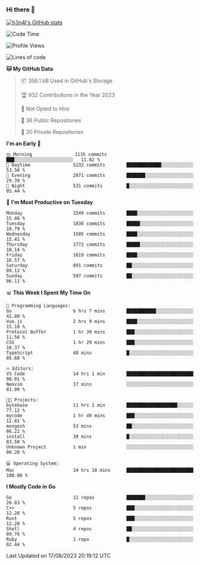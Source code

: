 ### Hi there 👋

[![h3n4l's GitHub stats](https://github-readme-stats.vercel.app/api?username=h3n4l&count_private=true&show_icons=true&theme=radical)](https://github.com/h3n4l/github-readme-stats)

<!--START_SECTION:waka-->
![Code Time](http://img.shields.io/badge/Code%20Time-1%2C501%20hrs%2049%20mins-blue)

![Profile Views](http://img.shields.io/badge/Profile%20Views-3-blue)

![Lines of code](https://img.shields.io/badge/From%20Hello%20World%20I%27ve%20Written-2.8%20million%20lines%20of%20code-blue)

**🐱 My GitHub Data** 

> 📦 356.1 kB Used in GitHub's Storage 
 > 
> 🏆 932 Contributions in the Year 2023
 > 
> 🚫 Not Opted to Hire
 > 
> 📜 36 Public Repositories 
 > 
> 🔑 20 Private Repositories 
 > 
**I'm an Early 🐤** 

```text
🌞 Morning                1135 commits        ███░░░░░░░░░░░░░░░░░░░░░░   11.62 % 
🌆 Daytime                5232 commits        █████████████░░░░░░░░░░░░   53.56 % 
🌃 Evening                2871 commits        ███████░░░░░░░░░░░░░░░░░░   29.39 % 
🌙 Night                  531 commits         █░░░░░░░░░░░░░░░░░░░░░░░░   05.44 % 
```
📅 **I'm Most Productive on Tuesday** 

```text
Monday                   1549 commits        ████░░░░░░░░░░░░░░░░░░░░░   15.86 % 
Tuesday                  1836 commits        █████░░░░░░░░░░░░░░░░░░░░   18.79 % 
Wednesday                1505 commits        ████░░░░░░░░░░░░░░░░░░░░░   15.41 % 
Thursday                 1772 commits        █████░░░░░░░░░░░░░░░░░░░░   18.14 % 
Friday                   1619 commits        ████░░░░░░░░░░░░░░░░░░░░░   16.57 % 
Saturday                 891 commits         ██░░░░░░░░░░░░░░░░░░░░░░░   09.12 % 
Sunday                   597 commits         ██░░░░░░░░░░░░░░░░░░░░░░░   06.11 % 
```


📊 **This Week I Spent My Time On** 

```text
💬 Programming Languages: 
Go                       6 hrs 7 mins        ███████████░░░░░░░░░░░░░░   42.80 % 
Vue.js                   2 hrs 9 mins        ████░░░░░░░░░░░░░░░░░░░░░   15.10 % 
Protocol Buffer          1 hr 39 mins        ███░░░░░░░░░░░░░░░░░░░░░░   11.56 % 
CSS                      1 hr 29 mins        ███░░░░░░░░░░░░░░░░░░░░░░   10.37 % 
TypeScript               48 mins             █░░░░░░░░░░░░░░░░░░░░░░░░   05.68 % 

🔥 Editors: 
VS Code                  14 hrs 1 min        █████████████████████████   98.01 % 
Neovim                   17 mins             ░░░░░░░░░░░░░░░░░░░░░░░░░   01.99 % 

🐱‍💻 Projects: 
bytebase                 11 hrs 1 min        ███████████████████░░░░░░   77.12 % 
mycode                   1 hr 49 mins        ███░░░░░░░░░░░░░░░░░░░░░░   12.81 % 
mongosh                  53 mins             ██░░░░░░░░░░░░░░░░░░░░░░░   06.22 % 
install                  30 mins             █░░░░░░░░░░░░░░░░░░░░░░░░   03.58 % 
Unknown Project          1 min               ░░░░░░░░░░░░░░░░░░░░░░░░░   00.20 % 

💻 Operating System: 
Mac                      14 hrs 18 mins      █████████████████████████   100.00 % 
```

**I Mostly Code in Go** 

```text
Go                       11 repos            ███████░░░░░░░░░░░░░░░░░░   26.83 % 
C++                      5 repos             ███░░░░░░░░░░░░░░░░░░░░░░   12.20 % 
Rust                     5 repos             ███░░░░░░░░░░░░░░░░░░░░░░   12.20 % 
Shell                    4 repos             ██░░░░░░░░░░░░░░░░░░░░░░░   09.76 % 
Ruby                     1 repo              █░░░░░░░░░░░░░░░░░░░░░░░░   02.44 % 
```




 Last Updated on 17/08/2023 20:19:12 UTC
<!--END_SECTION:waka-->

